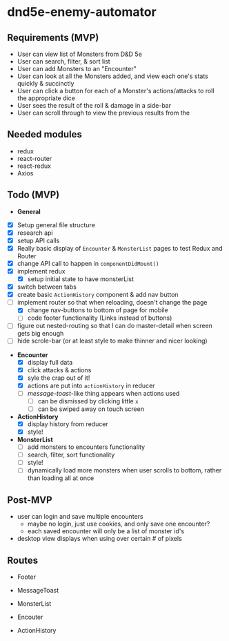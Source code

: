 # dnd5e-enemy-automator

## Requirements (MVP)
- User can view list of Monsters from D&D 5e
- User can search, filter, & sort list
- User can add Monsters to an "Encounter"
- User can look at all the Monsters added, and view each one's stats quickly & succinctly
- User can click a button for each of a Monster's actions/attacks to roll the appropriate dice
- User sees the result of the roll & damage in a side-bar
- User can scroll through to view the previous results from the 

## Needed modules
- redux
- react-router
- react-redux
- Axios

## Todo (MVP)
- **General**
- [x] Setup general file structure
- [x] research api
- [x] setup API calls
- [x] Really basic display of `Encounter` & `MonsterList` pages to test Redux and Router
- [x] change API call to happen in `componentDidMount()`
- [x] implement redux
  - [x] setup initial state to have monsterList
- [x] switch between tabs
- [x] create basic `ActionHistory` component & add nav button
- [ ] implement router so that when reloading, doesn't change the page
  - [x] change nav-buttons to bottom of page for mobile
  - [ ] code footer functionality (Links instead of buttons)
- [ ] figure out nested-routing so that I can do master-detail when screen gets big enough
- [ ] hide scrole-bar (or at least style to make thinner and nicer looking)
- **Encounter**
  - [x] display full data
  - [x] click attacks & actions
  - [x] syle the crap out of it!
  - [x] actions are put into `actionHistory` in reducer
  - [ ] *message-toast*-like thing appears when actions used
    - [ ] can be dismissed by clicking little `x`
    - [ ] can be swiped away on touch screen
- **ActionHistory**
  - [x] display history from reducer
  - [x] style!

- **MonsterList**
  - [ ] add monsters to encounters functionality
  - [ ] search, filter, sort functionality
  - [ ] style!
  - [ ] dynamically load more monsters when user scrolls to bottom, rather than loading all at once

## Post-MVP
- user can login and save multiple encounters
  - maybe no login, just use cookies, and only save one encounter?
  - each saved encounter will only be a list of monster id's
- desktop view displays when using over certain # of pixels


## Routes
- Footer
- MessageToast

- MonsterList
- Encouter
- ActionHistory

